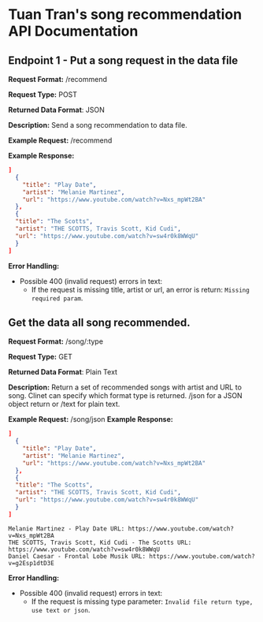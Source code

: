 # Tuan Tran's song recommendation API Documentation


## Endpoint 1 - Put a song request in the data file
**Request Format:** /recommend

**Request Type:** POST

**Returned Data Format**: JSON

**Description:** Send a song recommendation to data file.


**Example Request:** /recommend

**Example Response:**
```json
]
  {
    "title": "Play Date",
    "artist": "Melanie Martinez",
    "url": "https://www.youtube.com/watch?v=Nxs_mpWt2BA"
  },
  {
  "title": "The Scotts",
  "artist": "THE SCOTTS, Travis Scott, Kid Cudi",
  "url": "https://www.youtube.com/watch?v=sw4r0k8WWqU"
  }
]
```

**Error Handling:**
- Possible 400 (invalid request) errors in text:
  - If the request is missing title, artist or url, an error is return: `Missing required param`.

## Get the data all song recommended.
**Request Format:** /song/:type

**Request Type:** GET

**Returned Data Format**: Plain Text

**Description:** Return a set of recommended songs with artist and URL to song. Clinet can specify which format type is returned. /json for a JSON object return or /text for plain text.

**Example Request:** /song/json
**Example Response:**
```json
]
  {
    "title": "Play Date",
    "artist": "Melanie Martinez",
    "url": "https://www.youtube.com/watch?v=Nxs_mpWt2BA"
  },
  {
  "title": "The Scotts",
  "artist": "THE SCOTTS, Travis Scott, Kid Cudi",
  "url": "https://www.youtube.com/watch?v=sw4r0k8WWqU"
  }
]
```

```text
Melanie Martinez - Play Date URL: https://www.youtube.com/watch?v=Nxs_mpWt2BA
THE SCOTTS, Travis Scott, Kid Cudi - The Scotts URL: https://www.youtube.com/watch?v=sw4r0k8WWqU
Daniel Caesar - Frontal Lobe Musik URL: https://www.youtube.com/watch?v=g2Esp1dtD3E
```

**Error Handling:**
- Possible 400 (invalid request) errors in text:
  - If the request is missing type parameter: `Invalid file return type, use text or json`.
